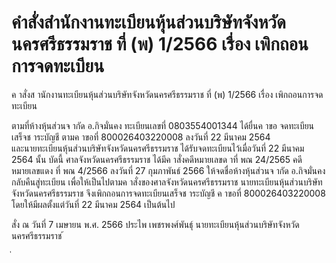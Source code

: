 
# คำสั่งสำนักงานทะเบียนหุ้นส่วนบริษัทจังหวัดนครศรีธรรมราช ที่ (พ) 1/2566 เรื่อง เพิกถอนการจดทะเบียน
      
      

      
      

  
 
 
ค าสั่งส านักงานทะเบียนหุ้นส่วนบริษัทจังหวัดนครศรีธรรมราช 
ที่  (พ)  1/2566 
เรื่อง   เพิกถอนการจดทะเบียน 
 
 
ตามที่ห้างหุ้นส่วนจ ากัด  อ.กิจมั่นคง  ทะเบียนเลขที่  0803554001344  ได้ยื่นค าขอ 
จดทะเบียนเสร็จช าระบัญชี  ตามค าขอที่  800026403220008  ลงวันที่  22  มีนาคม  2564   
และนายทะเบียนหุ้นส่วนบริษัทจังหวัดนครศรีธรรมราช  ได้รับจดทะเบียนไว้เมื่อวันที่  22  มีนาคม  2564  นั้น 
 บัดนี้  ศาลจังหวัดนครศรีธรรมราช  ได้มีค าสั่งคดีหมายเลขด าที่  พณ 24/2565  คดีหมายเลขแดง
ที่  พณ 4/2566  ลงวันที่  27  กุมภาพันธ์  2566  ให้จดชื่อห้างหุ้นส่วนจ ากัด  อ.กิจมั่นคง  กลับคืนสู่ทะเบียน 
 เพื่อให้เป็นไปตามค าสั่งของศาลจังหวัดนครศรีธรรมราช  นายทะเบียนหุ้นส่วนบริษัท 
จังหวัดนครศรีธรรมราช  จึงเพิกถอนการจดทะเบียนเสร็จช าระบัญชี  ค าขอที่  800026403220008   
โดยให้มีผลตั้งแต่วันที่  22  มีนาคม  2564  เป็นต้นไป 
 
สั่ง  ณ  วันที่  7  เมษายน  พ.ศ.  2566 
ประไพ  เพชรพงศ์พันธุ์ 
นายทะเบียนหุ้นส่วนบริษัทจังหวัดนครศรีธรรมราช 
้
 
่
 